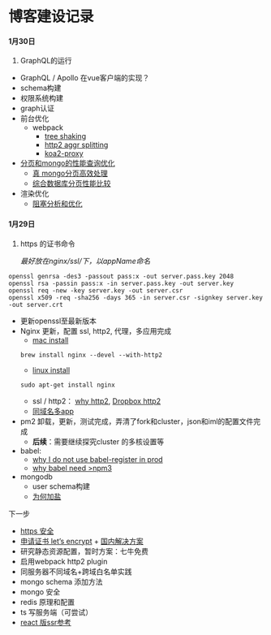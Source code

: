# 博客建设记录
#### 1月30日
1. GraphQL的运行
- GraphQL / Apollo 在vue客户端的实现？
- schema构建
- 权限系统构建
- graph认证
- 前台优化
   - webpack
      - [tree shaking](https://blog.engineyard.com/2016/tree-shaking)
      - [http2 aggr splitting](https://github.com/webpack/webpack/tree/master/examples/http2-aggressive-splitting)
      - [koa2-proxy](https://www.npmjs.com/package/koa2-proxy)
- [分页和mongo的性能查询优化](http://nodeonly.com/2015/07/04/mongo-paging/)
   - [真 mongo分页高效处理](http://stackoverflow.com/questions/20960815/range-query-for-mongodb-pagination)
   - [综合数据库分页性能比较](http://blog.sina.com.cn/s/blog_56545fd30101442b.html)
- 渲染优化
   - [阻塞分析和优化](https://gold.xitu.io/post/587f4afb61ff4b00651b3c18)

#### 1月29日

1. https 的证书命令

   _最好放在nginx/ssl/下，以appName命名_
```
openssl genrsa -des3 -passout pass:x -out server.pass.key 2048
openssl rsa -passin pass:x -in server.pass.key -out server.key
openssl req -new -key server.key -out server.csr
openssl x509 -req -sha256 -days 365 -in server.csr -signkey server.key -out server.crt
```

- 更新openssl至最新版本
- Nginx 更新，配置 ssl, http2, 代理，多应用完成
   - [mac install](https://gist.github.com/Anakros/1891d0b4ec3ca2e34d97)
   ```shell
   brew install nginx --devel --with-http2
   ```
   - [linux install](https://www.digitalocean.com/community/tutorials/how-to-set-up-nginx-with-http-2-support-on-ubuntu-16-04)
   ```shell
   sudo apt-get install nginx
   ```
   - ssl / http2： [why http2](http://engineering.khanacademy.org/posts/js-packaging-http2.htm), [Dropbox http2](https://blogs.dropbox.com/tech/2016/05/enabling-http2-for-dropbox-web-services-experiences-and-observations/)
   - [同域名多app](https://sungwoncho.io/run-multiple-apps-in-one-droplet/)
- pm2 卸载，更新，测试完成，弄清了fork和cluster，json和iml的配置文件完成
   - **后续**：需要继续探究cluster 的多核设置等
- babel:
   - [why I do not use babel-register in prod](http://stackoverflow.com/questions/38264828/why-shouldnt-babel-node-be-used-in-production)
   - [why babel need >npm3](https://www.reddit.com/r/javascript/comments/3u7gob/babels_poor_performance_what_im_doing_wrong/)
- mongodb 
   - user schema构建
   - [为何加盐](http://blog.jobbole.com/61872/)
   
下一步
- [https 安全](https://www.digitalocean.com/community/tutorials/how-to-set-up-nginx-with-http-2-support-on-ubuntu-16-04)
- [申请证书 let’s encrypt](https://www.digitalocean.com/community/tutorials/how-to-secure-nginx-with-let-s-encrypt-on-ubuntu-14-04) + [国内解决方案](https://cnodejs.org/topic/5711f1816a2d2bda52de962a)
- 研究静态资源配置，暂时方案：七牛免费
- 启用webpack http2 plugin
- 同服务器不同域名+跨域白名单实践
- mongo schema 添加方法
- mongo 安全
- redis 原理和配置
- ts 写服务端（可尝试）
- [react 版ssr参考](http://www.jianshu.com/p/97af0000516a)
